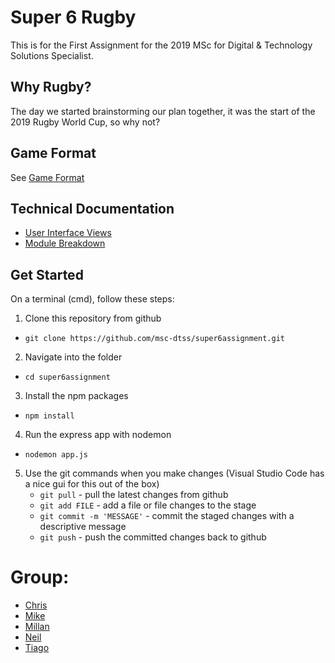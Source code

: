 # Super 6 Rugby
This is for the First Assignment for the 2019 MSc for Digital &amp; Technology Solutions Specialist.

## Why Rugby?
The day we started brainstorming our plan together, it was the start of the 2019 Rugby World Cup, so why not?

## Game Format
See [Game Format](docs/game_format.md)

## Technical Documentation
* [User Interface Views](docs/ui_views.md)
* [Module Breakdown](docs/code_modules.md)

## Get Started
On a terminal (cmd), follow these steps:
1. Clone this repository from github
  * `git clone https://github.com/msc-dtss/super6assignment.git`
2. Navigate into the folder
  * `cd super6assignment`
3. Install the npm packages
  * `npm install`
4. Run the express app with nodemon
  * `nodemon app.js`
5. Use the git commands when you make changes (Visual Studio Code has a nice gui for this out of the box)
   * `git pull` - pull the latest changes from github
   * `git add FILE` - add a file or file changes to the stage
   * `git commit -m 'MESSAGE'` - commit the staged changes with a descriptive message
   * `git push` - push the committed changes back to github



# Group:
* [Chris](https://github.com/TheQuietPotato)
* [Mike](https://github.com/MikeKeightley)
* [Millan](https://github.com/AMIllan75)
* [Neil](https://github.com/neilmusgrove)
* [Tiago](https://github.com/dosaki)
